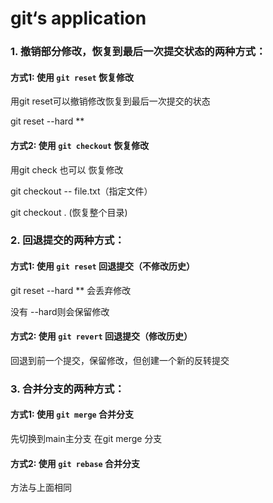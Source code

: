# git‘s application

### 1. 撤销部分修改，恢复到最后一次提交状态的两种方式：

#### 方式1: 使用 `git reset` 恢复修改

用git reset可以撤销修改恢复到最后一次提交的状态

git reset --hard  **

#### 方式2: 使用 `git checkout` 恢复修改

用git check 也可以 恢复修改 

git checkout -- file.txt（指定文件）

git checkout . (恢复整个目录)

### 2. 回退提交的两种方式：

#### 方式1: 使用 `git reset` 回退提交（不修改历史）

git reset --hard ** 会丢弃修改

没有 --hard则会保留修改

#### 方式2: 使用 `git revert` 回退提交（修改历史）

 回退到前一个提交，保留修改，但创建一个新的反转提交

### 3. 合并分支的两种方式：

#### 方式1: 使用 `git merge` 合并分支

先切换到main主分支 在git merge 分支

#### 方式2: 使用 `git rebase` 合并分支

方法与上面相同

